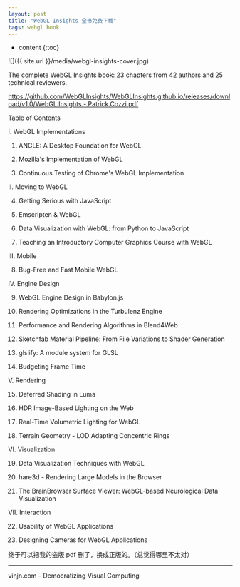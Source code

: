 ```yaml
---
layout: post
title: "WebGL Insights 全书免费下载"
tags: webgl book
---
```


* content
{:toc}

![]({{ site.url }}/media/webgl-insights-cover.jpg)

The complete WebGL Insights book: 23 chapters from 42 authors and 25 technical reviewers.




https://github.com/WebGLInsights/WebGLInsights.github.io/releases/download/v1.0/WebGL.Insights.-.Patrick.Cozzi.pdf

Table of Contents


I. WebGL Implementations

1. ANGLE: A Desktop Foundation for WebGL

2. Mozilla's Implementation of WebGL

3. Continuous Testing of Chrome's WebGL Implementation



II. Moving to WebGL

4. Getting Serious with JavaScript

5. Emscripten & WebGL

6. Data Visualization with WebGL: from Python to JavaScript

7. Teaching an Introductory Computer Graphics Course with WebGL



III. Mobile

8. Bug-Free and Fast Mobile WebGL



IV. Engine Design

9. WebGL Engine Design in Babylon.js

10. Rendering Optimizations in the Turbulenz Engine

11. Performance and Rendering Algorithms in Blend4Web

12. Sketchfab Material Pipeline: From File Variations to Shader Generation

13. glslify: A module system for GLSL

14. Budgeting Frame Time



V. Rendering

15. Deferred Shading in Luma

16. HDR Image-Based Lighting on the Web

17. Real-Time Volumetric Lighting for WebGL

18. Terrain Geometry - LOD Adapting Concentric Rings



VI. Visualization

19. Data Visualization Techniques with WebGL

20. hare3d - Rendering Large Models in the Browser

21. The BrainBrowser Surface Viewer: WebGL-based Neurological Data Visualization



VII. Interaction

22. Usability of WebGL Applications

23. Designing Cameras for WebGL Applications


终于可以把我的盗版 pdf 删了，换成正版的。（总觉得哪里不太对）

----
vinjn.com - Democratizing Visual Computing

